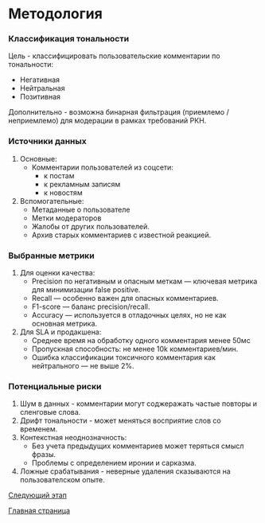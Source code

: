 # Методология
### Классификация тональности
Цель - классифицировать пользовательские комментарии по тональности:
* Негативная
* Нейтральная
* Позитивная

Дополнительно - возможна бинарная фильтрация (приемлемо / неприемлемо) для модерации в рамках требований РКН.
### Источники данных
1) Основные:
    * Комментарии пользователей из соцсети:
        * к постам
        * к рекламным записям
        * к новостям
2) Вспомогательные:
    * Метаданные о пользователе
    * Метки модераторов
    * Жалобы от других пользователей.
    * Архив старых комментариев с известной реакцией.
### Выбранные метрики
1) Для оценки качества:
    * Precision по негативным и опасным меткам — ключевая метрика для минимизации false positive.
    * Recall — особенно важен для опасных комментариев.
    * F1-score — баланс precision/recall.
    * Accuracy — используется в отладочных целях, но не как основная метрика.
2) Для SLA и продакшена:
   * Среднее время на обработку одного комментария менее 50мс
   * Пропускная способность: не менее 10k комментариев/мин.
   * Ошибка классификации токсичного комментария как нейтрального — не выше 2%.
### Потенциальные риски
1) Шум в данных - комментарии могут соджеражать частые повторы и сленговые слова.
2) Дрифт тональности - может меняться восприятие слов со временем.
3) Контекстная неоднозначность:
   * Без учета предыдущих комментариев может теряться смысл фразы.
   * Проблемы с определением иронии и сарказма.
4) Ложные срабатывания - неверные удаления сказываются на пользователском опыте.

[Следующий этап](Ml_system_design/3_Pilot_Preparation.md)

[Главная страница](../README.md)


